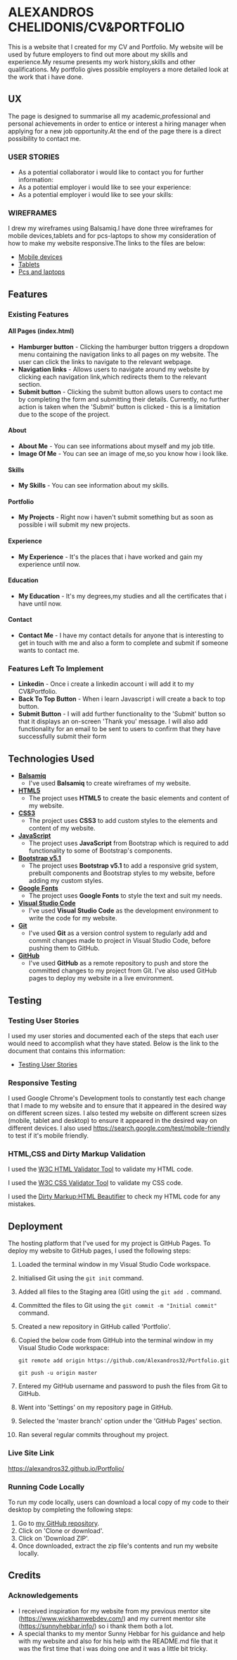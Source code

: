 # ALEXANDROS CHELIDONIS/CV&PORTFOLIO

This is a website that I created for my CV and Portfolio.
My website will be used by future employers to find out more about my skills and experience.My resume presents my work history,skills and other qualifications.
My portfolio gives possible employers a more detailed look at the work that i have done.

## UX

The page is designed to summarise all my academic,professional and personal achievements in order to entice or interest a hiring manager when applying for a new job opportunity.At the end of the page there is a direct possibility to contact me.

### USER STORIES

- As a potential collaborator i would like to contact you for further information:
- As a potential employer i would like to see your experience:
- As a potential employer i would like to see your skills:

### WIREFRAMES

I drew my wireframes using Balsamiq.I have done three wireframes for mobile devices,tablets and for pcs-laptops to show my consideration of how to make my website responsive.The links to the files are below:

- [Mobile devices](https://github.com/Alexandros32/Portfolio/blob/d35d6cea68d1e7f8905a6f3176f32e72d62ecab1/assets/wireframes/Mobile%20Devices%201.pdf)
- [Tablets ](https://github.com/Alexandros32/Portfolio/blob/d35d6cea68d1e7f8905a6f3176f32e72d62ecab1/assets/wireframes/Tablets%202.pdf)
- [Pcs and laptops](https://github.com/Alexandros32/Portfolio/blob/d35d6cea68d1e7f8905a6f3176f32e72d62ecab1/assets/wireframes/Pcs,Laptops%203.pdf)

## Features

### Existing Features

#### All Pages (index.html)

- **Hamburger button** - Clicking the hamburger button triggers a dropdown menu containing the navigation links to all pages on my website. The user can click the links to navigate to the relevant webpage.
- **Navigation links** - Allows users to navigate around my website by clicking each navigation link,which redirects them to the relevant section.
- **Submit button** - Clicking the submit button allows users to contact me by completing the form and submitting their details. Currently, no further action is taken when the 'Submit' button is clicked - this is a limitation due to the scope of the project.

#### About

- **About Me** - You can see informations about myself and my job title.
- **Image Of Me** - You can see an image of me,so you know how i look like. 

#### Skills

- **My Skills** - You can see information about my skills.

#### Portfolio

- **My Projects** - Right now i haven't submit something but as soon as possible i will submit my new projects.

#### Experience

- **My Experience** - It's the places that i have worked and gain my experience until now.

#### Education

- **My Education** - It's my degrees,my studies and all the certificates that i have until now.

#### Contact

- **Contact Me** - I have my contact details for anyone that is interesting to get in touch with me and also a form to complete and submit if someone wants to contact me.

### Features Left To Implement

- **Linkedin** - Once i create a linkedin account i will add it to my CV&Portfolio.
- **Back To Top Button** - When i learn Javascript i will create a back to top button.
- **Submit Button** - I will add further functionality to the 'Submit' button so that it displays an on-screen 'Thank you' message. I will also add functionality for an email to be sent to users to confirm that they have successfully submit their form


## Technologies Used

- [**Balsamiq**](https://balsamiq.com/)
    - I've used **Balsamiq** to create wireframes of my website.
- [**HTML5**](https://developer.mozilla.org/en-US/docs/Web/Guide/HTML/HTML5)
    - The project uses **HTML5** to create the basic elements and content of my website.
- [**CSS3**](https://developer.mozilla.org/en-US/docs/Web/CSS)
    - The project uses **CSS3** to add custom styles to the elements and content of my website.
- [**JavaScript**](https://www.javascript.com/)
    - The project uses **JavaScript** from Bootstrap which is required to add functionality to some of Bootstrap's components.
- [**Bootstrap v5.1**](https://getbootstrap.com/)
    - The project uses **Bootstrap v5.1** to add a responsive grid system, prebuilt components and Bootstrap styles to my website, before adding my custom styles.
- [**Google Fonts**](https://fonts.google.com/)
    - The project uses **Google Fonts** to style the text and suit my needs.
- [**Visual Studio Code**](https://code.visualstudio.com/)
    - I've used **Visual Studio Code** as the development environment to write the code for my website.
- [**Git**](https://git-scm.com/)
    - I've used **Git** as a version control system to regularly add and commit changes made to project in Visual Studio Code, before pushing them to GitHub.
- [**GitHub**](https://github.com/)
    - I've used **GitHub** as a remote repository to push and store the committed changes to my project from Git. I've also used GitHub pages to deploy my website in a live environment.

## Testing

### Testing User Stories

I used my user stories and documented each of the steps that each user would need to accomplish what they have stated. Below is the link to the document that contains this information:

- [Testing User Stories](https://github.com/Alexandros32/Portfolio/blob/5b668d713d10a6398352750f3b85de1fd3cb101f/assets/testing-documents/Testing%20User%20Stories.pdf)

### Responsive Testing

I used Google Chrome's Development tools to constantly test each change that I made to my website and to ensure that it appeared in the desired way on different screen sizes. I also tested my website on different screen sizes (mobile, tablet and desktop) to ensure it appeared in the desired way on different devices.
I also used https://search.google.com/test/mobile-friendly to test if it's mobile friendly.

### HTML,CSS and Dirty Markup Validation

I used the [W3C HTML Validator Tool](https://validator.w3.org/#validate_by_input) to validate my HTML code.

I used the [W3C CSS Validator Tool](https://jigsaw.w3.org/css-validator/#validate_by_input) to validate my CSS code.

I used the [Dirty Markup:HTML Beautifier](https://www.10bestdesign.com/dirtymarkup/) to check my HTML code for any mistakes.

## Deployment

The hosting platform that I've used for my project is GitHub Pages. To deploy my website to GitHub pages, I used the following steps:

1. Loaded the terminal window in my Visual Studio Code workspace.
2. Initialised Git using the `git init` command.
3. Added all files to the Staging area (Git) using the `git add .` command.
4. Committed the files to Git using the `git commit -m "Initial commit"` command.
5. Created a new repository in GitHub called 'Portfolio'.
6. Copied the below code from GitHub into the terminal window in my Visual Studio Code workspace:

    ```git remote add origin https://github.com/Alexandros32/Portfolio.git```

    ```git push -u origin master```

7. Entered my GitHub username and password to push the files from Git to GitHub.
8. Went into 'Settings' on my repository page in GitHub.
9. Selected the 'master branch' option under the 'GitHub Pages' section.
10. Ran several regular commits throughout my project.

### Live Site Link

https://alexandros32.github.io/Portfolio/

### Running Code Locally

To run my code locally, users can download a local copy of my code to their desktop by completing the following steps:

1. Go to [my GitHub repository](https://github.com/Alexandros32/Portfolio.git).
2. Click on 'Clone or download'.
3. Click on 'Download ZIP'.
4. Once downloaded, extract the zip file's contents and run my website locally.

## Credits

### Acknowledgements

- I received inspiration for my website from my previous mentor site (https://www.wickhamwebdev.com/) and my current mentor site (https://sunnyhebbar.info/) so i thank them  both a lot.
- A special thanks to my mentor Sunny Hebbar for his guidance and help with my website and also for his help with the README.md file that it was the first time that i was doing one and it was a little bit tricky.